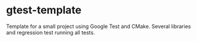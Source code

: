# gtest-template
Template for a small project using Google Test and CMake. Several libraries and regression test running all tests.
